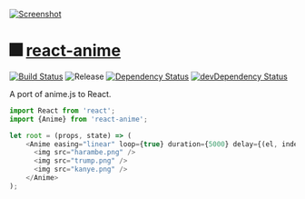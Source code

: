 [![Screenshot][website-img]][website-url]

# 🎆 [react-anime](https://alain.xyz/react-anime)

[![Build Status][travis-img]][travis-url] ![Release][release-img] [![Dependency Status][david-img]][david-url] [![devDependency Status][david-dev-img]][david-dev-url]

A port of anime.js to React.

```js
import React from 'react';
import {Anime} from 'react-anime';

let root = (props, state) => (
    <Anime easing="linear" loop={true} duration={5000} delay={(el, index) => index * 80} start={{tranlateX: 0}} end={{tranlateX: 10}}>
      <img src="harambe.png" />
      <img src="trump.png" />
      <img src="kanye.png" />
    </Anime>
);
```

[website-img]: docs/brand/cover.png
[website-url]: https://alain.xyz/libraries/react-anime
[release-img]: https://img.shields.io/badge/release-0.1.0-4dbfcc.svg?style=flat-square
[license-img]: http://img.shields.io/:license-isc-blue.svg?style=flat-square
[license-url]: https://opensource.org/licenses/MIT
[david-url]: https://david-dm.org/alaingalvan/react-anime
[david-img]: https://david-dm.org/alaingalvan/react-anime.svg?style=flat-square
[david-dev-url]: https://david-dm.org/alaingalvan/react-anime#info=devDependencies
[david-dev-img]: https://david-dm.org/alaingalvan/react-anime/dev-status.svg?style=flat-square
[travis-img]: https://api.travis-ci.org/alaingalvan/react-anime.svg?style=flat-square
[travis-url]:https://travis-ci.org/alaingalvan/react-anime
[npm-img]: https://img.shields.io/npm/v/react-anime.svg?style=flat-square
[npm-url]: http://npm.im/react-anime
[coveralls-img]: https://coveralls.io/repos/github/alaingalvan/react-anime/badge.svg?branch=master&style=flat-square
[coveralls-url]:https://coveralls.io/github/alaingalvan/react-anime